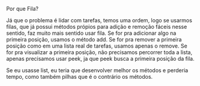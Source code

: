 Por que Fila?

Já que o problema é lidar com tarefas, temos uma ordem, logo se usarmos filas, que já possui métodos própios para adição e remoção fáceis nesse sentido, faz muito mais sentido usar fila.
Se for pra adicionar algo na primeira posição, usamos o método add. Se for pra remover a primeira posição como em uma lista real de tarefas, usamos apenas o remove. Se for pra visualizar a primeira posição, não precisamos percorrer toda a lista, apenas precisamos usar peek, ja que peek busca a primeira posição da fila.

Se eu usasse list, eu teria que desenvolver melhor os métodos e perderia tempo, como também pilhas que é o contrário os métodos.

